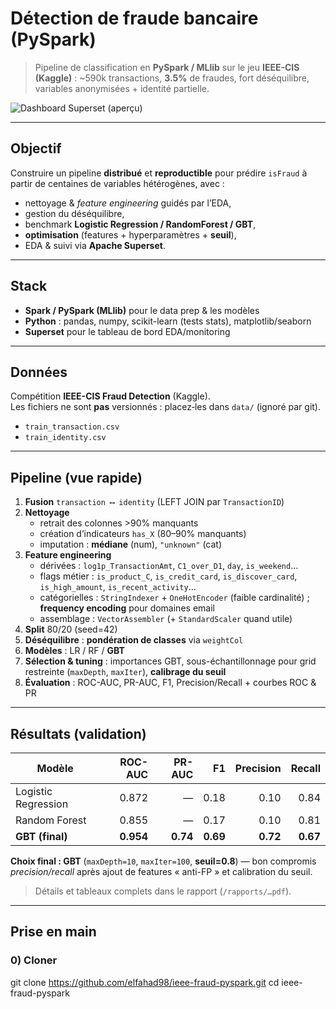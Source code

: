 # Détection de fraude bancaire (PySpark)

> Pipeline de classification en **PySpark / MLlib** sur le jeu **IEEE-CIS (Kaggle)** : ~590k transactions, **3.5%** de fraudes, fort déséquilibre, variables anonymisées + identité partielle.

![Dashboard Superset (aperçu)](docs/superset_hero.png)

---

##  Objectif
Construire un pipeline **distribué** et **reproductible** pour prédire `isFraud` à partir de centaines de variables hétérogènes, avec :
- nettoyage & *feature engineering* guidés par l’EDA,
- gestion du déséquilibre,
- benchmark **Logistic Regression / RandomForest / GBT**,
- **optimisation** (features + hyperparamètres + **seuil**),
- EDA & suivi via **Apache Superset**.

---

##  Stack
- **Spark / PySpark (MLlib)** pour le data prep & les modèles  
- **Python** : pandas, numpy, scikit-learn (tests stats), matplotlib/seaborn  
- **Superset** pour le tableau de bord EDA/monitoring

---

##  Données
Compétition **IEEE-CIS Fraud Detection** (Kaggle).  
Les fichiers ne sont **pas** versionnés : placez‐les dans `data/` (ignoré par git).
- `train_transaction.csv`
- `train_identity.csv`

---

##  Pipeline (vue rapide)

1. **Fusion** `transaction ⟷ identity` (LEFT JOIN par `TransactionID`)  
2. **Nettoyage**
   - retrait des colonnes >90% manquants  
   - création d’indicateurs `has_X` (80–90% manquants)  
   - imputation : **médiane** (num), `"unknown"` (cat)
3. **Feature engineering**
   - dérivées : `log1p_TransactionAmt`, `C1_over_D1`, `day`, `is_weekend`…
   - flags métier : `is_product_C`, `is_credit_card`, `is_discover_card`, `is_high_amount`, `is_recent_activity`…
   - catégorielles : `StringIndexer` + `OneHotEncoder` (faible cardinalité) ; **frequency encoding** pour domaines email
   - assemblage : `VectorAssembler` (+ `StandardScaler` quand utile)
4. **Split** 80/20 (seed=42)  
5. **Déséquilibre** : **pondération de classes** via `weightCol`
6. **Modèles** : LR / RF / **GBT**  
7. **Sélection & tuning** : importances GBT, sous-échantillonnage pour grid restreinte (`maxDepth`, `maxIter`), **calibrage du seuil**  
8. **Évaluation** : ROC-AUC, PR-AUC, F1, Precision/Recall + courbes ROC & PR

---

##  Résultats (validation)

| Modèle | ROC-AUC | PR-AUC | F1 | Precision | Recall |
|---|---:|---:|---:|---:|---:|
| Logistic Regression | 0.872 | — | 0.18 | 0.10 | 0.84 |
| Random Forest | 0.855 | — | 0.17 | 0.10 | 0.81 |
| **GBT (final)** | **0.954** | **0.74** | **0.69** | **0.72** | **0.67** |

**Choix final : GBT** (`maxDepth=10`, `maxIter=100`, **seuil=0.8**) — bon compromis *precision/recall* après ajout de features « anti-FP » et calibration du seuil.

> Détails et tableaux complets dans le rapport (`/rapports/…pdf`).  

---

##  Prise en main

### 0) Cloner

git clone https://github.com/elfahad98/ieee-fraud-pyspark.git
cd ieee-fraud-pyspark

